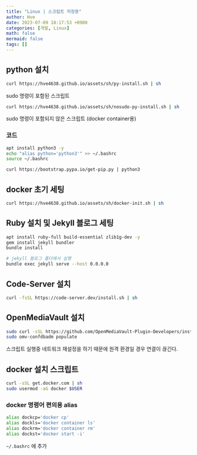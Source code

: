 ```yaml
---
title: "Linux | 스크립트 저장용"
author: Hve
date: 2023-07-09 18:17:53 +0900
categories: [개발, Linux]
math: false
mermaid: false
tags: []
---
```


## python 설치

```bash
curl https://hve4638.github.io/assets/sh/py-install.sh | sh
```

sudo 명령이 포함된 스크립트

```bash
curl https://hve4638.github.io/assets/sh/nosudo-py-install.sh | sh
```

sudo 명령이 포함되지 않은 스크립트 (docker container용)

### 코드

```bash
apt install python3 -y
echo "alias python='python3'" >> ~/.bashrc
source ~/.bashrc

curl https://bootstrap.pypa.io/get-pip.py | python3 
```

## docker 초기 세팅

```bash
curl https://hve4638.github.io/assets/sh/docker-init.sh | sh
```

## Ruby 설치 및 Jekyll 블로그 세팅

```bash
apt install ruby-full build-essential zlib1g-dev -y
gem install jekyll bundler
bundle install
```

```bash
# jekyll 블로그 폴더에서 실행
bundle exec jekyll serve --host 0.0.0.0
```

## Code-Server 설치

```bash
curl -fsSL https://code-server.dev/install.sh | sh
```

## OpenMediaVault 설치

```bash
sudo curl -sSL https://github.com/OpenMediaVault-Plugin-Developers/installScript/raw/master/install | sudo bash
sudo omv-confdbadm populate
```

스크립트 실행중 네트워크 재설정을 하기 때문에 원격 환경일 경우 연결이 끊긴다.

## docker 설치 스크립트

```bash
curl -sSL get.docker.com | sh
sudo usermod -aG docker $USER
```

### docker 명령어 편의용 alias

```bash
alias dockcp='docker cp'
alias dockls='docker container ls'
alias dockrm='docker container rm'
alias dockst='docker start -i'
```

`~/.bashrc` 에 추가